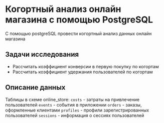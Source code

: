 # Когортный анализ онлайн магазина с помощью PostgreSQL

С помощью postgreSQL провести когортный анализ данных онлайн магазина

## Задачи исследования

- Рассчитать коэффициент конверсии в первую покупку по когортам
- Рассчитать коэффициент удержания пользователей по когортам

## Описание данных

Таблицы в схеме online_store:
`costs` - затраты на привлечение пользователей
`events` - события в приложении
`orders` - заказы, оформленные клиентами
`profiles` - профили зарегистрированных пользователей
`sessions` - информация о сессиях пользователей
